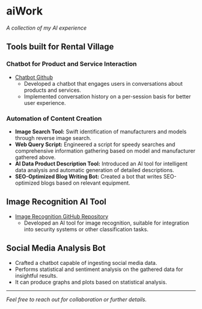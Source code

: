 # aiWork
*A collection of my AI experience*

## Tools built for Rental Village

### Chatbot for Product and Service Interaction
- [Chatbot Github](https://github.com/Monear/chatbot)
  - Developed a chatbot that engages users in conversations about products and services.
  - Implemented conversation history on a per-session basis for better user experience.

### Automation of Content Creation
- **Image Search Tool:** Swift identification of manufacturers and models through reverse image search.
- **Web Query Script:** Engineered a script for speedy searches and comprehensive information gathering based on model and manufacturer gathered above.
- **AI Data Product Description Tool:** Introduced an AI tool for intelligent data analysis and automatic generation of detailed descriptions.
- **SEO-Optimized Blog Writing Bot:** Created a bot that writes SEO-optimized blogs based on relevant equipment.

## Image Recognition AI Tool
- [Image Recognition GitHub Repository](https://github.com/Monear/image_recognition)
  - Developed an AI tool for image recognition, suitable for integration into security systems or other classification tasks.

## Social Media Analysis Bot
- Crafted a chatbot capable of ingesting social media data.
- Performs statistical and sentiment analysis on the gathered data for insightful results.
- It can produce graphs and plots based on statistical analysis. 
---

*Feel free to reach out for collaboration or further details.*
